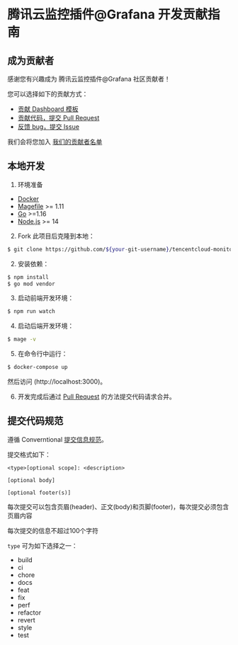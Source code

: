 # 腾讯云监控插件@Grafana 开发贡献指南

## 成为贡献者

感谢您有兴趣成为 腾讯云监控插件@Grafana 社区贡献者！

您可以选择如下的贡献方式：

- [贡献 Dashboard 模板](https://github.com/TencentCloud/tencentcloud-monitor-grafana-app/tree/master/src/dashboards)
- [贡献代码，提交 Pull Request](https://github.com/TencentCloud/tencentcloud-monitor-grafana-app/pulls)
- [反馈 bug，提交 Issue](https://github.com/TencentCloud/tencentcloud-monitor-grafana-app/issues/new/choose)

我们会将您加入 [我们的贡献者名单](https://github.com/TencentCloud/tencentcloud-monitor-grafana-app#contributors)

## 本地开发

1. 环境准备
- [Docker](https://docs.docker.com/get-docker/)
- [Magefile](https://magefile.org/) >= 1.11
- [Go](https://golang.org/dl/) >=1.16
- [Node.js](https://nodejs.org/en/download/) >= 14

2. Fork 此项目后克隆到本地：
```bash
$ git clone https://github.com/${your-git-username}/tencentcloud-monitor-grafana-app.git
```

2. 安装依赖：
```bash
$ npm install
$ go mod vendor
```

3. 启动前端开发环境：
```bash
$ npm run watch
```

4. 启动后端开发环境：
```bash
$ mage -v
```

5. 在命令行中运行：

```bash
$ docker-compose up
```
然后访问 (http://localhost:3000)。

6. 开发完成后通过 [Pull Request](https://github.com/TencentCloud/tencentcloud-monitor-grafana-app/pulls) 的方法提交代码请求合并。

## 提交代码规范

遵循 Converntional [提交信息规范](https://conventionalcommits.org/)。

提交格式如下：

```
<type>[optional scope]: <description>

[optional body]

[optional footer(s)]
```

每次提交可以包含页眉(header)、正文(body)和页脚(footer)，每次提交必须包含页眉内容

每次提交的信息不超过100个字符

`type` 可为如下选择之一：

- build
- ci
- chore
- docs
- feat
- fix
- perf
- refactor
- revert
- style
- test

